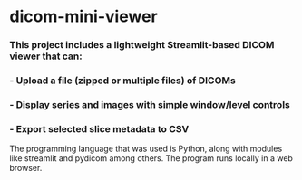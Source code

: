 # dicom-mini-viewer

### This project includes a lightweight Streamlit-based DICOM viewer that can:
### - Upload a file (zipped or multiple files) of DICOMs
### - Display series and images with simple window/level controls
### - Export selected slice metadata to CSV

The programming language that was used is Python, along with modules like streamlit and pydicom among others.
The program runs locally in a web browser.
